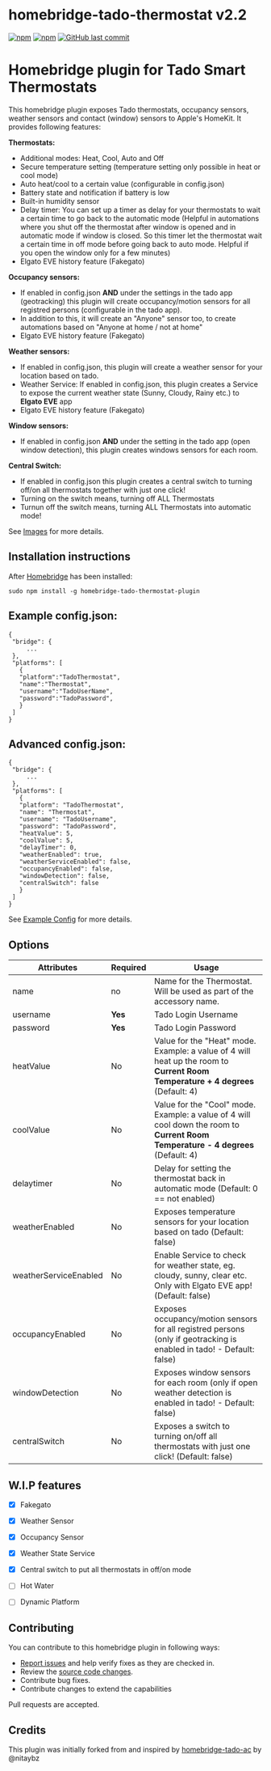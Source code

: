 # homebridge-tado-thermostat v2.2

[![npm](https://img.shields.io/npm/v/homebridge-tado-thermostat-plugin.svg?style=flat-square)](https://www.npmjs.com/package/homebridge-tado-thermostat-plugin)
[![npm](https://img.shields.io/npm/dt/homebridge-tado-thermostat-plugin.svg?style=flat-square)](https://www.npmjs.com/package/homebridge-tado-thermostat-plugin)
[![GitHub last commit](https://img.shields.io/github/last-commit/SeydX/homebridge-tado-thermostat.svg?style=flat-square)](https://github.com/SeydX/homebridge-tado-thermostat)

# Homebridge plugin for Tado Smart Thermostats

This homebridge plugin exposes Tado thermostats, occupancy sensors, weather sensors and contact (window) sensors to Apple's HomeKit. It provides following features:

**Thermostats:**
- Additional modes: Heat, Cool, Auto and Off
- Secure temperature setting (temperature setting only possible in heat or cool mode)
- Auto heat/cool to a certain value (configurable in config.json)
- Battery state and notification if battery is low
- Built-in humidity sensor
- Delay timer: You can set up a timer as delay for your thermostats to wait a certain time to go back to the automatic mode (Helpful in automations where you shut off the thermostat after window is opened and in automatic mode if window is closed. So this timer let the thermostat wait a certain time in off mode before going back to auto mode. Helpful if you open the window only for a few minutes)
- Elgato EVE history feature (Fakegato)

**Occupancy sensors:**
- If enabled in config.json **AND** under the settings in the tado app (geotracking) this plugin will create occupancy/motion sensors for all registred persons (configurable in the tado app).
- In addition to this, it will create an "Anyone" sensor too, to create automations based on "Anyone at home / not at home"
- Elgato EVE history feature (Fakegato)

**Weather sensors:**
- If enabled in config.json, this plugin will create a weather sensor for your location based on tado.
- Weather Service: If enabled in config.json, this plugin creates a Service to expose the current weather state (Sunny, Cloudy, Rainy etc.) to **Elgato EVE** app
- Elgato EVE history feature (Fakegato)

**Window sensors:**
- If enabled in config.json **AND** under the setting in the tado app (open window detection), this plugin creates windows sensors for each room.

**Central Switch:**
- If enabled in config.json this plugin creates a central switch to turning off/on all thermostats together with just one click!
- Turning on the switch means, turning off ALL Thermostats
- Turnun off the switch means, turning ALL Thermostats into automatic mode!

See [Images](https://github.com/SeydX/homebridge-tado-thermostat/tree/master/images/) for more details.


## Installation instructions

After [Homebridge](https://github.com/nfarina/homebridge) has been installed:

 ```sudo npm install -g homebridge-tado-thermostat-plugin```
 
 
 ## Example config.json:

 ```
{
  "bridge": {
      ...
  },
  "platforms": [
    {
    "platform":"TadoThermostat",
    "name":"Thermostat",
    "username":"TadoUserName",
    "password":"TadoPassword",
    }
  ]
}
```

 ## Advanced config.json:

 ```
{
  "bridge": {
      ...
  },
  "platforms": [
    {
    "platform": "TadoThermostat",
    "name": "Thermostat",
    "username": "TadoUsername",
    "password": "TadoPassword",
    "heatValue": 5,
    "coolValue": 5,
    "delayTimer": 0,
    "weatherEnabled": true,
    "weatherServiceEnabled": false,
    "occupancyEnabled": false,
    "windowDetection": false,
    "centralSwitch": false
    }
  ]
}
```
See [Example Config](https://github.com/SeydX/homebridge-tado-thermostat/edit/master/config-example.json) for more details.


## Options

| Attributes | Required | Usage |
|------------|----------|-------|
| name | no | Name for the Thermostat. Will be used as part of the accessory name.  |
| username | **Yes** | Tado Login Username |
| password | **Yes** | Tado Login Password |
| heatValue | No | Value for the "Heat" mode. Example: a value of 4 will heat up the room to **Current Room Temperature + 4 degrees** (Default: 4) |
| coolValue | No | Value for the "Cool" mode. Example: a value of 4 will cool down the room to **Current Room Temperature - 4 degrees** (Default: 4) |
| delaytimer | No | Delay for setting the thermostat back in automatic mode (Default: 0 == not enabled) |
| weatherEnabled | No | Exposes temperature sensors for your location based on tado (Default: false) | |
| weatherServiceEnabled | No | Enable Service to check for weather state, eg. cloudy, sunny, clear etc. Only with Elgato EVE app! (Default: false) |
| occupancyEnabled | No | Exposes occupancy/motion sensors for all registred persons (only if geotracking is enabled in tado! - Default: false) | |
| windowDetection | No | Exposes window sensors for each room (only if open weather detection is enabled in tado! - Default: false) |
| centralSwitch | No | Exposes a switch to turning on/off all thermostats with just one click! (Default: false) |


## W.I.P features

- [x] Fakegato
- [x] Weather Sensor
- [x] Occupancy Sensor
- [x] Weather State Service
- [x] Central switch to put all thermostats in off/on mode
- [ ] Hot Water
- [ ] Dynamic Platform


## Contributing

You can contribute to this homebridge plugin in following ways:

- [Report issues](https://github.com/SeydX/homebridge-tado-thermostat/issues) and help verify fixes as they are checked in.
- Review the [source code changes](https://github.com/SeydX/homebridge-tado-thermostat/pulls).
- Contribute bug fixes.
- Contribute changes to extend the capabilities

Pull requests are accepted.


## Credits

This plugin was initially forked from and inspired by [homebridge-tado-ac](https://github.com/nitaybz/homebridge-tado-ac) by @nitaybz
